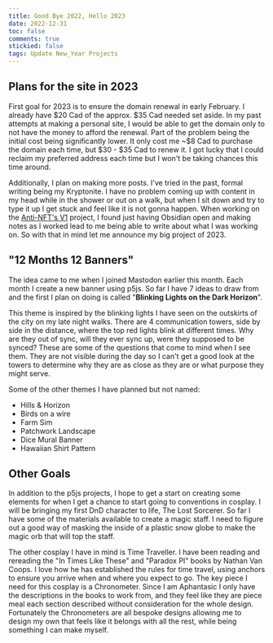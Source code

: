 ```yaml
---
title: Good Bye 2022, Hello 2023
date: 2022-12-31
toc: false
comments: true
stickied: false
tags: Update New_Year Projects
---
```


## Plans for the site in 2023

First goal for 2023 is to ensure the domain renewal in early February. I already have \$20 Cad of the approx. \$35 Cad needed set aside. In my past attempts at making a personal site, I would be able to get the domain only to not have the money to afford the renewal. Part of the problem being the initial cost being significantly lower. It only cost me ~\$8 Cad to purchase the domain each time, but \$30 - \$35 Cad to renew it. I got lucky that I could reclaim my preferred address each time but I won't be taking chances this time around.

Additionally, I plan on making more posts. I've tried in the past, formal writing being my Kryptonite. I have no problem coming up with content in my head while in the shower or out on a walk, but when I sit down and try to type it up I get stuck and feel like it is not gonna happen. When working on the [Anti-NFT's V1](../_notes/Anti-NFT's%20V1.md) project, I found just having Obsidian open and making notes as I worked lead to me being able to write about what I was working on. So with that in mind let me announce my big project of 2023.

## "12 Months 12 Banners"

The idea came to me when I joined Mastodon earlier this month. Each month I create a new banner using p5js. So far I have 7 ideas to draw from and the first I plan on doing is called "**Blinking Lights on the Dark Horizon**". 

This theme is inspired by the blinking lights I have seen on the outskirts of the city on my late night walks. There are 4 communication towers, side by side in the distance, where the top red lights blink at different times. Why are they out of sync, will they ever sync up, were they supposed to be synced? These are some of the questions that come to mind when I see them. They are not visible during the day so I can't get a good look at the towers to determine why they are as close as they are or what purpose they might serve.

Some of the other themes I have planned but not named:
- Hills & Horizon
- Birds on a wire
- Farm Sim
- Patchwork Landscape
- Dice Mural Banner
- Hawaiian Shirt Pattern

## Other Goals

In addition to the p5js projects, I hope to get a start on creating some elements for when I get a chance to start going to conventions in cosplay. I will be bringing my first DnD character to life, The Lost Sorcerer. So far I have some of the materials available to create a magic staff. I need to figure out a good way of masking the inside of a plastic snow globe to make the magic orb that will top the staff. 

The other cosplay I have in mind is Time Traveller. I have been reading and rereading the "In Times Like These" and "Paradox PI" books by Nathan Van Coops. I love how he has established the rules for time travel, using anchors to ensure you arrive when and where you expect to go. The key piece I need for this cosplay is a Chronometer. Since I am Aphantasic I only have the descriptions in the books to work from, and they feel like they are piece meal each section described without consideration for the whole design. Fortunately the Chronometers are all bespoke designs allowing me to design my own that feels like it belongs with all the rest, while being something I can make myself.